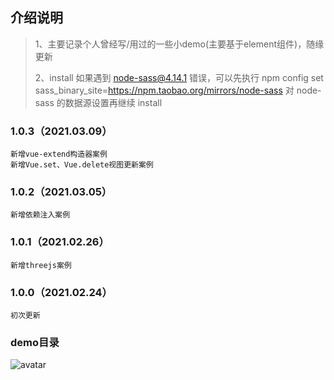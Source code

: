 ## 介绍说明
> 1、主要记录个人曾经写/用过的一些小demo(主要基于element组件)，随缘更新
>
> 2、install 如果遇到 node-sass@4.14.1 错误，可以先执行 npm config set sass_binary_site=https://npm.taobao.org/mirrors/node-sass 对 node-sass 的数据源设置再继续 install


### 1.0.3（2021.03.09）
```
新增vue-extend构造器案例
新增Vue.set、Vue.delete视图更新案例
```
### 1.0.2（2021.03.05）
```
新增依赖注入案例
```
### 1.0.1（2021.02.26）
```
新增threejs案例
```
### 1.0.0（2021.02.24）
```
初次更新
```
### demo目录
![avatar](https://github.com/Beingyo/imgRepository/blob/main/img/vue-test-template/readMe.png)
